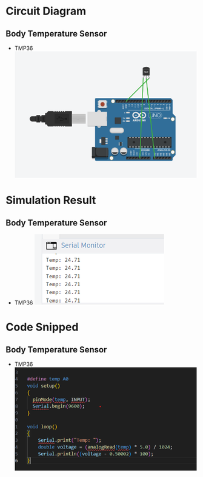 # Circuit Diagram
## Body Temperature Sensor
* TMP36
![alt text](https://raw.githubusercontent.com/wanZ772/stress_detection_system/master/documentation/Body%20Temperature%20circuit%20-%20TMP36.png?raw=true)

# Simulation Result
## Body Temperature Sensor
* TMP36
![alt text](https://raw.githubusercontent.com/wanZ772/stress_detection_system/master/documentation/Body%20Temperature%20simulation%20result%20-%20TMP36.png?raw=true)

# Code Snipped
## Body Temperature Sensor
* TMP36
![alt text](https://raw.githubusercontent.com/wanZ772/stress_detection_system/master/documentation/Body%20Temperature%20Code%20Snipped%20-%20TMP36.png?raw=true)